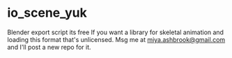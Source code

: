 # io_scene_yuk
Blender export script
its free 
If you want a library for skeletal animation and loading this format that's unlicensed.
Msg me at miya.ashbrook@gmail.com and I'll post a new repo for it.

